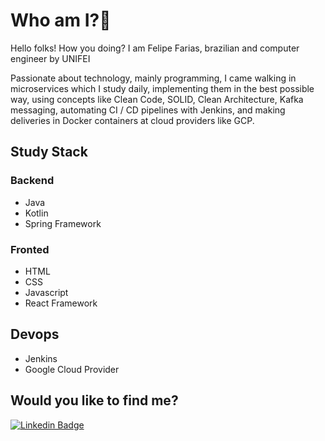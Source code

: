 # Who am I?👋

Hello folks! How you doing? I am Felipe Farias, brazilian and computer engineer by UNIFEI

Passionate about technology, mainly programming, I came walking in microservices which I study daily, implementing them in the best possible way, using concepts like Clean Code, SOLID, Clean Architecture, Kafka messaging, automating CI / CD pipelines with Jenkins, and making deliveries in Docker containers at cloud providers like GCP.

## Study Stack

### Backend
* Java
* Kotlin
* Spring Framework

### Fronted
* HTML
* CSS
* Javascript
* React Framework

## Devops
* Jenkins
* Google Cloud Provider

## Would you like to find me?

[![Linkedin Badge](https://img.shields.io/badge/-LinkedIn-blue?style=flat-square&logo=Linkedin&logoColor=white&link=https://www.linkedin.com/in/felipefariasdasilva)](https://www.linkedin.com/in/felipefariasdasilva)

<!--
**felipefariasdasilva/felipefariasdasilva** is a ✨ _special_ ✨ repository because its `README.md` (this file) appears on your GitHub profile.

Here are some ideas to get you started:

- 🔭 I’m currently working on ...
- 🌱 I’m currently learning ...
- 👯 I’m looking to collaborate on ...
- 🤔 I’m looking for help with ...
- 💬 Ask me about ...
- 📫 How to reach me: ...
- 😄 Pronouns: ...
- ⚡ Fun fact: ...
-->
